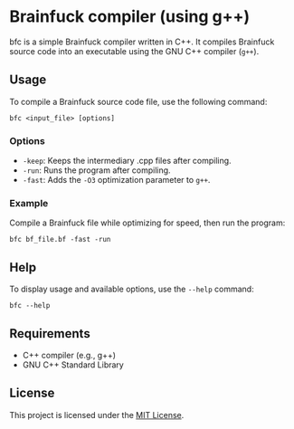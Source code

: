 # Brainfuck compiler (using g++)

bfc is a simple Brainfuck compiler written in C++. It compiles Brainfuck source code into an executable using the GNU C++ compiler (`g++`).

## Usage

To compile a Brainfuck source code file, use the following command:

`bfc <input_file> [options]`

### Options

- `-keep`: Keeps the intermediary .cpp files after compiling.
- `-run`: Runs the program after compiling.
- `-fast`: Adds the `-O3` optimization parameter to `g++`.

### Example

Compile a Brainfuck file while optimizing for speed, then run the program:

`bfc bf_file.bf -fast -run`

## Help

To display usage and available options, use the `--help` command:

`bfc --help`


## Requirements

- C++ compiler (e.g., g++)
- GNU C++ Standard Library

## License

This project is licensed under the [MIT License](LICENSE).
